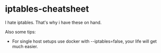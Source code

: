 # iptables-cheatsheet

I hate iptables. That's why i have these on hand.

Also some tips:

* For single host setups use docker with --iptables=false, your life will get much easier.

